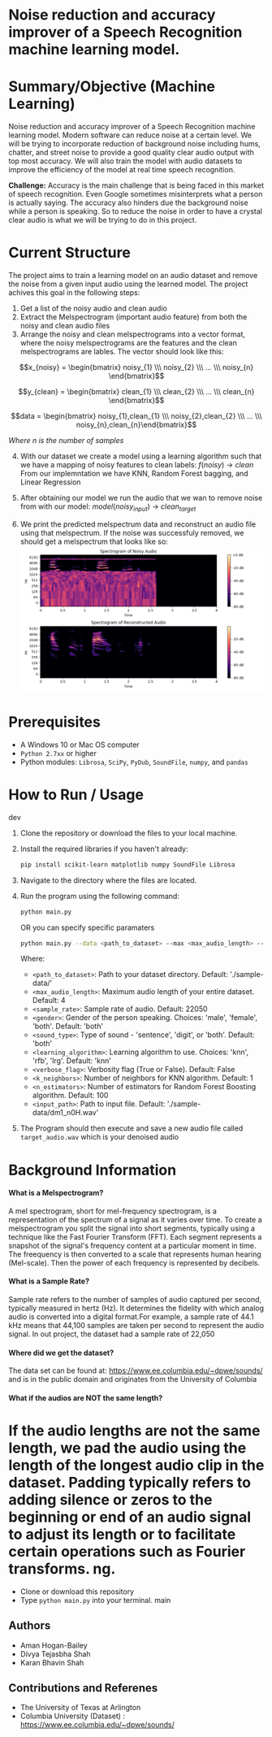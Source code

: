 # Noise reduction and accuracy improver of a Speech Recognition machine learning model.

# Summary/Objective (Machine Learning)
Noise reduction and accuracy improver of a Speech Recognition machine learning model. Modern software can reduce noise at a certain level. We will be trying to incorporate reduction of background noise including hums, chatter, and street noise to provide a good quality clear audio output with top most accuracy. We will also train the model with audio datasets to improve the efficiency of the model at real time speech recognition.  

 
**Challenge:** Accuracy is the main challenge that is being faced in this market of speech recognition. Even Google sometimes misinterprets what a person is actually saying. The accuracy also hinders due the background noise while a person is speaking. So to reduce the noise in order to have a crystal clear audio is what we will be trying to do in this project.

# Current Structure
The project aims to train a learning model on an audio dataset and remove the noise from a given input audio using the learned model. The project achives this goal in the following steps:
1. Get a list of the noisy audio and clean audio
2. Extract the Melspectrogram (important audio feature) from both the noisy and clean audio files
3. Arrange the noisy and clean melspectrograms into a vector format, where the noisy melspectrograms are the features and the clean melspectrograms are lables. The vector should look like this:

$$x_{noisy} = \begin{bmatrix} noisy_{1} \\\ noisy_{2} \\\ ... \\\ noisy_{n} \end{bmatrix}$$

$$y_{clean} = \begin{bmatrix} clean_{1} \\\ clean_{2} \\\ ... \\\ clean_{n} \end{bmatrix}$$

$$data = \begin{bmatrix} noisy_{1},clean_{1} \\\ noisy_{2},clean_{2} \\\ ... \\\ noisy_{n},clean_{n}\end{bmatrix}$$

*Where n is the number of samples*

4. With our dataset we create a model using a learning algorithm such that we have a mapping of noisy features to clean labels:
$f(noisy)$ &#8594; $clean$
From our implemntation we have KNN, Random Forest bagging, and Linear Regression

5. After obtaining our model we run the audio that we wan to remove noise from with our model:
$model(noisy_{input})$ &#8594; $clean_{target}$

6. We print the predicted melspectrum data and reconstruct an audio file using that melspectrum. If the noise was successfuly removed, we should get a melspectrum that looks like so: 
![img](./spectrograms.png)

# Prerequisites
- A Windows 10 or Mac OS computer
- `Python 2.7xx` or higher
- Python modules: `Librosa`, `SciPy`, `PyDub`, `SoundFile`, `numpy`, and `pandas` 

# How to Run / Usage
 dev
1. Clone the repository or download the files to your local machine.

2. Install the required libraries if you haven't already:
   ```bash
   pip install scikit-learn matplotlib numpy SoundFile Librosa
   ```

3. Navigate to the directory where the files are located.

4. Run the program using the following command:

    ```bash
   python main.py
   ```

   OR you can specify specific paramaters

   ```bash
   python main.py --data <path_to_dataset> --max <max_audio_length> --sr <sample_rate> --g <gender> --st <sound_type> --a <learning_algorithm> --v <verbose_flag> --n <k_neighbors> --e <n_estimators> --i <input_path>
   ```

   Where:
   - `<path_to_dataset>`: Path to your dataset directory. Default: './sample-data/'
   - `<max_audio_length>`: Maximum audio length of your entire dataset. Default: 4
   - `<sample_rate>`: Sample rate of audio. Default: 22050
   - `<gender>`: Gender of the person speaking. Choices: 'male', 'female', 'both'. Default: 'both'
   - `<sound_type>`: Type of sound - 'sentence', 'digit', or 'both'. Default: 'both'
   - `<learning_algorithm>`: Learning algorithm to use. Choices: 'knn', 'rfb', 'lrg'. Default: 'knn'
   - `<verbose_flag>`: Verbosity flag (True or False). Default: False
   - `<k_neighbors>`: Number of neighbors for KNN algorithm. Default: 1
   - `<n_estimators>`: Number of estimators for Random Forest Boosting algorithm. Default: 100
   - `<input_path>`: Path to input file. Default: './sample-data/dm1_n0H.wav'

5. The Program should then execute and save a new audio file called `target_audio.wav` which is your denoised audio







# Background Information
#### What is a Melspectrogram?
A mel spectrogram, short for mel-frequency spectrogram, is a representation of the spectrum of a signal as it varies over time. To create a melspectrogram you split the signal into short segments, typically using a technique like the Fast Fourier Transform (FFT). Each segment represents a snapshot of the signal's frequency content at a particular moment in time. The freequency is then converted to a scale that represents human hearing (Mel-scale). Then the power of each frequency is represented by decibels.


#### What is a Sample Rate?
Sample rate refers to the number of samples of audio captured per second, typically measured in hertz (Hz). It determines the fidelity with which analog audio is converted into a digital format.For example, a sample rate of 44.1 kHz means that 44,100 samples are taken per second to represent the audio signal. In out project, the dataset had a sample rate of 22,050


#### Where did we get the dataset?
The data set can be found at: https://www.ee.columbia.edu/~dpwe/sounds/ and is in the public domain and originates from the University of Columbia

#### What if the audios are NOT the same length?
If the audio lengths are not the same length, we pad the audio using the length of the longest audio clip in the dataset. Padding typically refers to adding silence or zeros to the beginning or end of an audio signal to adjust its length or to facilitate certain operations such as Fourier transforms.
ng.
=======
- Clone or download this repository
- Type `python main.py` into your terminal.
 main

## Authors
- Aman Hogan-Bailey
- Divya Tejasbha Shah
- Karan Bhavin Shah

## Contributions and Referenes
- The University of Texas at Arlington
- Columbia University (Dataset) : https://www.ee.columbia.edu/~dpwe/sounds/
